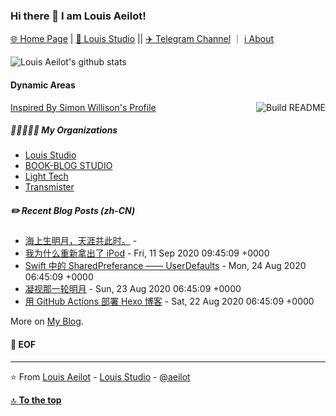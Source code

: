 ### Hi there 👋 I am Louis Aeilot!
[🌐 Home Page](https://aeilot.github.io) | [🏢 Louis Studio](https://louis-studio.github.io) || [✈️ Telegram Channel](https://t.me/aeilot_post) ｜
 [ℹ️ About](https://aeilot.github.io/about)

![Louis Aeilot's github stats](https://github-readme-stats.vercel.app/api?username=aeilot&theme=buefy&count_private=true&show_icons=true)

#### Dynamic Areas
<a href="https://github.com/simonw/simonw/actions"><img src="https://github.com/aeilot/aeilot/workflows/README-Build/badge.svg" align="right" alt="Build README"></a> <a href="https://simonwillison.net/2020/Jul/10/self-updating-profile-readme/">Inspired By Simon Willison's Profile</a>

##### 👩🏼‍🤝‍🧑🏻 My Organizations
<!-- org starts -->
* [Louis Studio](https://github.com/louis-studio)
* [BOOK-BLOG STUDIO](https://github.com/BOOK-BLOG)
* [Light Tech](https://github.com/thelighttech)
* [Transmister](https://github.com/transmister)

<!-- org ends -->

##### ✏️ Recent Blog Posts (zh-CN)
<!-- blog starts -->
* [海上生明月，天涯共此时。](https://aeilot.github.io/2020/10/mid-autumn-2020/) - 
* [我为什么重新拿出了 iPod](https://aeilot.github.io/2020/09/ipod-shuffle/) - Fri, 11 Sep 2020 09:45:09 +0000
* [Swift 中的 SharedPreferance —— UserDefaults](https://aeilot.github.io/2020/08/swift-userdefaults/) - Mon, 24 Aug 2020 06:45:09 +0000
* [凝视那一轮明月](https://aeilot.github.io/2020/08/stare-at-moon/) - Sun, 23 Aug 2020 06:45:09 +0000
* [用 GitHub Actions 部署 Hexo 博客](https://aeilot.github.io/2020/08/github-actions/) - Sat, 22 Aug 2020 06:45:09 +0000
<!-- blog ends -->

More on [My Blog](https://aeilot.github.io/blog).

#### 💾 EOF

---
⭐️ From [Louis Aeilot](https://github.com/aeilot) - [Louis Studio](https://louis-studio.github.io/) - [@aeilot](https://twitter.com/aeilot)

[🔝 **To the top**](#)
